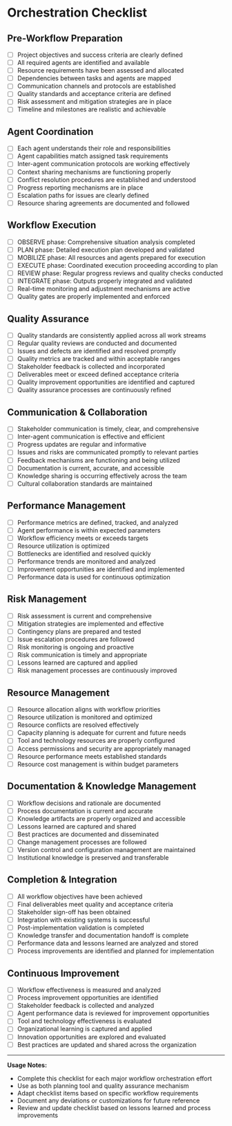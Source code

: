 # Orchestration Checklist

## Pre-Workflow Preparation
- [ ] Project objectives and success criteria are clearly defined
- [ ] All required agents are identified and available
- [ ] Resource requirements have been assessed and allocated
- [ ] Dependencies between tasks and agents are mapped
- [ ] Communication channels and protocols are established
- [ ] Quality standards and acceptance criteria are defined
- [ ] Risk assessment and mitigation strategies are in place
- [ ] Timeline and milestones are realistic and achievable

## Agent Coordination
- [ ] Each agent understands their role and responsibilities
- [ ] Agent capabilities match assigned task requirements
- [ ] Inter-agent communication protocols are working effectively
- [ ] Context sharing mechanisms are functioning properly
- [ ] Conflict resolution procedures are established and understood
- [ ] Progress reporting mechanisms are in place
- [ ] Escalation paths for issues are clearly defined
- [ ] Resource sharing agreements are documented and followed

## Workflow Execution
- [ ] OBSERVE phase: Comprehensive situation analysis completed
- [ ] PLAN phase: Detailed execution plan developed and validated
- [ ] MOBILIZE phase: All resources and agents prepared for execution
- [ ] EXECUTE phase: Coordinated execution proceeding according to plan
- [ ] REVIEW phase: Regular progress reviews and quality checks conducted
- [ ] INTEGRATE phase: Outputs properly integrated and validated
- [ ] Real-time monitoring and adjustment mechanisms are active
- [ ] Quality gates are properly implemented and enforced

## Quality Assurance
- [ ] Quality standards are consistently applied across all work streams
- [ ] Regular quality reviews are conducted and documented
- [ ] Issues and defects are identified and resolved promptly
- [ ] Quality metrics are tracked and within acceptable ranges
- [ ] Stakeholder feedback is collected and incorporated
- [ ] Deliverables meet or exceed defined acceptance criteria
- [ ] Quality improvement opportunities are identified and captured
- [ ] Quality assurance processes are continuously refined

## Communication & Collaboration
- [ ] Stakeholder communication is timely, clear, and comprehensive
- [ ] Inter-agent communication is effective and efficient
- [ ] Progress updates are regular and informative
- [ ] Issues and risks are communicated promptly to relevant parties
- [ ] Feedback mechanisms are functioning and being utilized
- [ ] Documentation is current, accurate, and accessible
- [ ] Knowledge sharing is occurring effectively across the team
- [ ] Cultural collaboration standards are maintained

## Performance Management
- [ ] Performance metrics are defined, tracked, and analyzed
- [ ] Agent performance is within expected parameters
- [ ] Workflow efficiency meets or exceeds targets
- [ ] Resource utilization is optimized
- [ ] Bottlenecks are identified and resolved quickly
- [ ] Performance trends are monitored and analyzed
- [ ] Improvement opportunities are identified and implemented
- [ ] Performance data is used for continuous optimization

## Risk Management
- [ ] Risk assessment is current and comprehensive
- [ ] Mitigation strategies are implemented and effective
- [ ] Contingency plans are prepared and tested
- [ ] Issue escalation procedures are followed
- [ ] Risk monitoring is ongoing and proactive
- [ ] Risk communication is timely and appropriate
- [ ] Lessons learned are captured and applied
- [ ] Risk management processes are continuously improved

## Resource Management
- [ ] Resource allocation aligns with workflow priorities
- [ ] Resource utilization is monitored and optimized
- [ ] Resource conflicts are resolved effectively
- [ ] Capacity planning is adequate for current and future needs
- [ ] Tool and technology resources are properly configured
- [ ] Access permissions and security are appropriately managed
- [ ] Resource performance meets established standards
- [ ] Resource cost management is within budget parameters

## Documentation & Knowledge Management
- [ ] Workflow decisions and rationale are documented
- [ ] Process documentation is current and accurate
- [ ] Knowledge artifacts are properly organized and accessible
- [ ] Lessons learned are captured and shared
- [ ] Best practices are documented and disseminated
- [ ] Change management processes are followed
- [ ] Version control and configuration management are maintained
- [ ] Institutional knowledge is preserved and transferable

## Completion & Integration
- [ ] All workflow objectives have been achieved
- [ ] Final deliverables meet quality and acceptance criteria
- [ ] Stakeholder sign-off has been obtained
- [ ] Integration with existing systems is successful
- [ ] Post-implementation validation is completed
- [ ] Knowledge transfer and documentation handoff is complete
- [ ] Performance data and lessons learned are analyzed and stored
- [ ] Process improvements are identified and planned for implementation

## Continuous Improvement
- [ ] Workflow effectiveness is measured and analyzed
- [ ] Process improvement opportunities are identified
- [ ] Stakeholder feedback is collected and analyzed
- [ ] Agent performance data is reviewed for improvement opportunities
- [ ] Tool and technology effectiveness is evaluated
- [ ] Organizational learning is captured and applied
- [ ] Innovation opportunities are explored and evaluated
- [ ] Best practices are updated and shared across the organization

---
**Usage Notes:**
- Complete this checklist for each major workflow orchestration effort
- Use as both planning tool and quality assurance mechanism
- Adapt checklist items based on specific workflow requirements
- Document any deviations or customizations for future reference
- Review and update checklist based on lessons learned and process improvements

